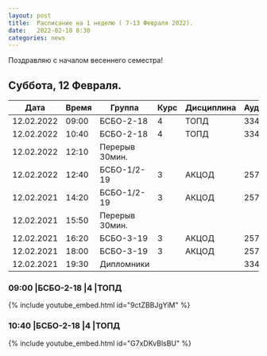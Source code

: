 ```yaml
---
layout: post
title:  Расписание на 1 неделю ( 7-13 Февраля 2022).
date:   2022-02-10 8:30
categories: news
---
```


Поздравляю с началом весеннего семестра!

## Суббота, 12 Февраля.

| Дата          | Время   | Группа        | Курс | Дисциплина  | Аудитория | Материалы |
| ------------- | ------- | ------------- | ---- | ----------- | --------- | --------- |
|12.02.2022     |09:00    |БСБО-2-18      |4     |ТОПД         |   334     | [Слайды](http://rf-lab.org/courses_content/topd_slides_stub) |
|12.02.2022     |10:40    |БСБО-2-18      |4     |ТОПД         |   334     | [Слайды](http://rf-lab.org/courses_content/topd_slides_stub) |
|12.02.2022     |12:10    |Перерыв 30мин. |      |             |           |           |
|12.02.2022     |12:40    |БСБО-1/2-19    |3     |АКЦОД        |   257     |           |
|12.02.2021     |14:20    |БСБО-1/2-19    |3     |АКЦОД        |   257     |           |
|12.02.2021     |15:50    |Перерыв 30мин. |      |             |           |           |
|12.02.2021     |16:20    |БСБО-3-19      |3     |АКЦОД        |   257     |           |
|12.02.2021     |18:00    |БСБО-3-19      |3     |АКЦОД        |   257     |           |
|12.02.2021     |19:30    |Дипломники     |      |             |   334     |           |

###  09:00    |БСБО-2-18      |4     |ТОПД
{% include youtube_embed.html id="9ctZBBJgYiM" %}

###  10:40    |БСБО-2-18      |4     |ТОПД
{% include youtube_embed.html id="G7xDKvBlsBU" %}

